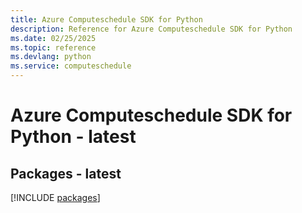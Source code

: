 ```yaml
---
title: Azure Computeschedule SDK for Python
description: Reference for Azure Computeschedule SDK for Python
ms.date: 02/25/2025
ms.topic: reference
ms.devlang: python
ms.service: computeschedule
---
```

# Azure Computeschedule SDK for Python - latest
## Packages - latest
[!INCLUDE [packages](computeschedule-index.md)]